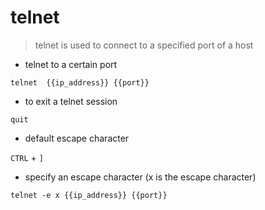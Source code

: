 # telnet

> telnet is used to connect to a specified port of a host

- telnet to a certain port

`telnet  {{ip_address}} {{port}}`

- to exit a telnet session

`quit`

- default escape character

`CTRL` + `]`

- specify an escape character (x is the escape character)

`telnet -e x {{ip_address}} {{port}}`
